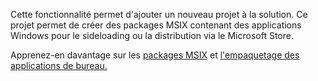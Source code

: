 ﻿Cette fonctionnalité permet d'ajouter un nouveau projet à la solution. Ce projet permet de créer des packages MSIX contenant des applications Windows pour le sideloading ou la distribution via le Microsoft Store.

Apprenez-en davantage sur les [packages MSIX](https://aka.ms/msix) et [l'empaquetage des applications de bureau.](https://docs.microsoft.com/windows/apps/windows-app-sdk/single-project-msix)

